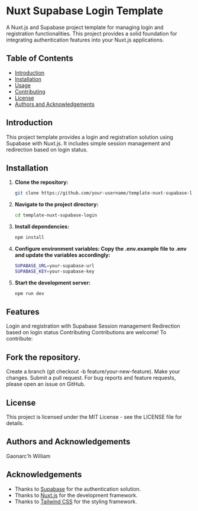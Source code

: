 # Nuxt Supabase Login Template

A Nuxt.js and Supabase project template for managing login and registration functionalities. This project provides a solid foundation for integrating authentication features into your Nuxt.js applications.

## Table of Contents
- [Introduction](#introduction)
- [Installation](#installation)
- [Usage](#usage)
- [Contributing](#contributing)
- [License](#license)
- [Authors and Acknowledgements](#authors-and-acknowledgements)

## Introduction

This project template provides a login and registration solution using Supabase with Nuxt.js. It includes simple session management and redirection based on login status.

## Installation

1. **Clone the repository:**

   ```bash
   git clone https://github.com/your-username/template-nuxt-supabase-login.git

2. **Navigate to the project directory:**

    ```bash
    cd template-nuxt-supabase-login

3. **Install dependencies:**

    ```bash
    npm install

4. **Configure environment variables: Copy the .env.example file to .env and update the variables accordingly:**

    ```bash
    SUPABASE_URL=your-supabase-url
    SUPABASE_KEY=your-supabase-key

5. **Start the development server:**

    ```bash
    npm run dev

## Features

Login and registration with Supabase
Session management
Redirection based on login status
Contributing
Contributions are welcome! To contribute:

## Fork the repository.
Create a branch (git checkout -b feature/your-new-feature).
Make your changes.
Submit a pull request.
For bug reports and feature requests, please open an issue on GitHub.

## License
This project is licensed under the MIT License - see the LICENSE file for details.

## Authors and Acknowledgements
Gaonarc'h William

## Acknowledgements

- Thanks to [Supabase](https://supabase.com) for the authentication solution.
- Thanks to [Nuxt.js](https://nuxtjs.org) for the development framework.
- Thanks to [Tailwind CSS](https://tailwindcss.com) for the styling framework.
